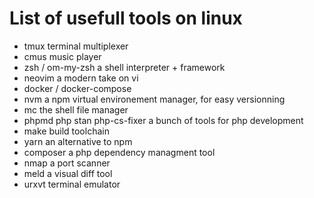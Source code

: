 # List of usefull tools on linux

* tmux terminal multiplexer
* cmus music player
* zsh / om-my-zsh a shell interpreter + framework
* neovim a modern take on vi
* docker / docker-compose
* nvm a npm virtual environement manager, for easy versionning
* mc the shell file manager
* phpmd php stan php-cs-fixer a bunch of tools for php development
* make build toolchain
* yarn an alternative to npm
* composer a php dependency managment tool
* nmap a port scanner
* meld a visual diff tool
* urxvt terminal emulator